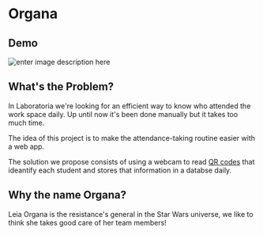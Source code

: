 # Organa

  
## Demo
![enter image description here](https://lh3.googleusercontent.com/h00GzGfoqtmNmHr8HcdiUr-Lh0ipGc3Ut19knXaxvjRTWBWR5yQgXjioPQF2sJvJYrCI81I5JzeECA)


## What's the Problem?
In Laboratoria we're looking for an efficient way to know who attended the work space daily. Up until now it's been done manually but it takes too much time.

The idea of this project is to make the attendance-taking routine easier with a web app.

The solution we propose consists of using a webcam to read [QR codes](https://es.wikipedia.org/wiki/C%C3%B3digo_QR) that ideantify each student and stores that information in a databse daily.

## Why the name Organa?

Leia Organa is the resistance's general in the Star Wars universe, we like to think she takes good care of her team members!


